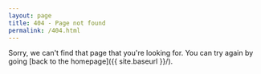 ```yaml
---
layout: page
title: 404 - Page not found
permalink: /404.html
---
```

Sorry, we can't find that page that you're looking for. You can try again by going [back to the homepage]({{ site.baseurl }}/).
